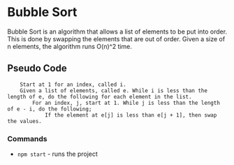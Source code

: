# Bubble Sort

Bubble Sort is an algorithm that allows a list of elements to be put into order. This is done by swapping the elements that are out of order. Given a size of n elements, the algorithm runs O(n)^2 time.


## Pseudo Code
```
    Start at 1 for an index, called i.
    Given a list of elements, called e. While i is less than the length of e, do the following for each element in the list. 
        For an index, j, start at 1. While j is less than the length of e - i, do the following;
            If the element at e[j] is less than e[j + 1], then swap the values.
```

### Commands
* `npm start` - runs the project